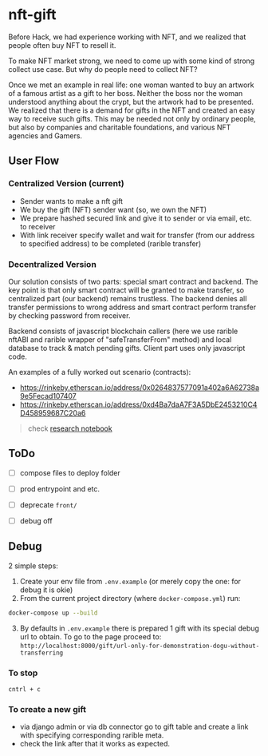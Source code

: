 # nft-gift
Before Hack, we had experience working with NFT, and we realized that people often buy NFT to resell it.

To make NFT market strong, we need to come up with some kind of strong collect use case. But why do people need to collect NFT?

Once we met an example in real life: one woman wanted to buy an artwork of a famous artist as a gift to her boss. Neither the boss nor the woman understood anything about the crypt, but the artwork had to be presented. We realized that there is a demand for gifts in the NFT and created an easy way to receive such gifts. This may be needed not only by ordinary people, but also by companies and charitable foundations, and various NFT agencies and Gamers.

## User Flow
### Centralized Version (current)
- Sender wants to make a nft gift
- We buy the gift (NFT) sender want (so, we own the NFT)
- We prepare hashed secured link and give it to sender or via email, etc. to receiver
- With link receiver specify wallet and wait for transfer (from our address to specified address) to be completed (rarible transfer)

### Decentralized Version
Our solution consists of two parts: special smart contract and backend. The key point is that only smart contract will be granted to make transfer, so centralized part (our backend) remains trustless. The backend denies all transfer permissions to wrong address and smart contract perform transfer by checking password from receiver.

Backend consists of javascript blockchain callers (here we use rarible nftABI and rarible wrapper of  "safeTransferFrom" method) and local database to track & match pending gifts. Client part uses only javascript code.  

An examples of a fully worked out scenario (contracts): 
- https://rinkeby.etherscan.io/address/0x0264837577091a402a6A62738a9e5Fecad107407
- https://rinkeby.etherscan.io/address/0xd4Ba7daA7F3A5DbE2453210C4D458959687C20a6

> check [research notebook](https://github.com/ethglobal2021-whynft/nft-gift/blob/main/research/darilka_contract_workflow.ipynb)

## ToDo

- [ ] compose files to deploy folder
- [ ] prod entrypoint and etc.
- [ ] deprecate `front/`
- [ ] debug off


## Debug
2 simple steps:

1. Create your env file from `.env.example`
(or merely copy the one: for debug it is okie)
2. From the current project directory (where `docker-compose.yml`) run:
```bash
docker-compose up --build
```
3. By defaults in `.env.example` there is prepared 1 gift with its special debug url to obtain. To go to the page proceed to:
`http://localhost:8000/gift/url-only-for-demonstration-dogu-without-transferring`

### To stop
`cntrl + c`

### To create a new gift
- via django admin or via db connector go to gift table and create a link with specifying corresponding  rarible meta.
- check the link after that it works as expected.
